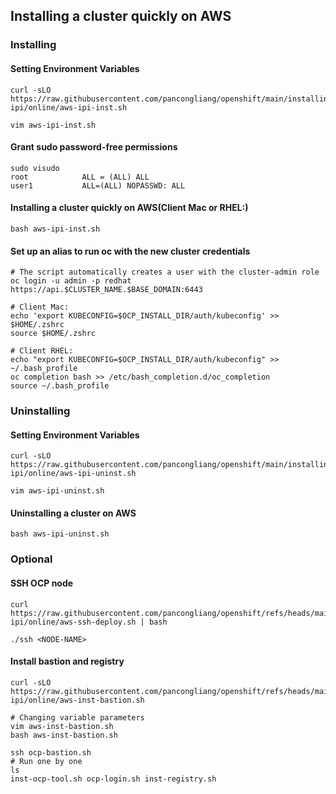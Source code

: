 ## Installing a cluster quickly on AWS

### Installing

#### Setting Environment Variables
```
curl -sLO https://raw.githubusercontent.com/pancongliang/openshift/main/installing/aws-ipi/online/aws-ipi-inst.sh

vim aws-ipi-inst.sh
```

#### Grant sudo password-free permissions
~~~
sudo visudo
root            ALL = (ALL) ALL
user1           ALL=(ALL) NOPASSWD: ALL
~~~

#### Installing a cluster quickly on AWS(Client Mac or RHEL:)

```
bash aws-ipi-inst.sh
```

#### Set up an alias to run oc with the new cluster credentials

```
# The script automatically creates a user with the cluster-admin role
oc login -u admin -p redhat https://api.$CLUSTER_NAME.$BASE_DOMAIN:6443

# Client Mac:
echo 'export KUBECONFIG=$OCP_INSTALL_DIR/auth/kubeconfig' >> $HOME/.zshrc
source $HOME/.zshrc

# Client RHEL:
echo "export KUBECONFIG=$OCP_INSTALL_DIR/auth/kubeconfig" >> ~/.bash_profile
oc completion bash >> /etc/bash_completion.d/oc_completion
source ~/.bash_profile
```
### Uninstalling

#### Setting Environment Variables
```
curl -sLO https://raw.githubusercontent.com/pancongliang/openshift/main/installing/aws-ipi/online/aws-ipi-uninst.sh

vim aws-ipi-uninst.sh
```

#### Uninstalling a cluster on AWS
```
bash aws-ipi-uninst.sh
```

### Optional

#### SSH OCP node
```
curl https://raw.githubusercontent.com/pancongliang/openshift/refs/heads/main/installing/aws-ipi/online/aws-ssh-deploy.sh | bash

./ssh <NODE-NAME>
```

#### Install bastion and registry
```
curl -sLO https://raw.githubusercontent.com/pancongliang/openshift/refs/heads/main/installing/aws-ipi/online/aws-inst-bastion.sh

# Changing variable parameters
vim aws-inst-bastion.sh
bash aws-inst-bastion.sh

ssh ocp-bastion.sh
# Run one by one 
ls
inst-ocp-tool.sh ocp-login.sh inst-registry.sh
```

